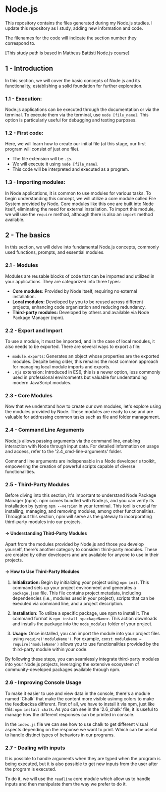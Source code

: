 # Node.js

This repository contains the files generated during my Node.js studies. I update this repository as I study, adding new information and code.

The filenames for the code will indicate the section number they correspond to.

[This study path is based in Matheus Battisti Node.js course]

## 1 - Introduction

In this section, we will cover the basic concepts of Node.js and its functionality, establishing a solid foundation for further exploration.

### 1.1 - Execution:

Node.js applications can be executed through the documentation or via the terminal. To execute them via the terminal, use `node [file_name]`. This option is particularly useful for debugging and testing purposes.

### 1.2 - First code:

Here, we will learn how to create our initial file (at this stage, our first program will consist of just one file).

-   The file extension will be `.js`.
-   We will execute it using `node [file_name]`.
-   This code will be interpreted and executed as a program.

### 1.3 - Importing modules:

In Node applications, it is common to use modules for various tasks. To begin understanding this concept, we will utilize a core module called File System provided by Node. Core modules like this one are built into Node itself, eliminating the need for external installation. To import this module, we will use the `require` method, although there is also an `import` method available.

## 2 - The basics

In this section, we will delve into fundamental Node.js concepts, commonly used functions, prompts, and essential modules.

### 2.1 - Modules

Modules are reusable blocks of code that can be imported and utilized in your applications. They are categorized into three types:

-   **Core modules:** Provided by Node itself, requiring no external installation.
-   **Local modules:** Developed by you to be reused across different projects, enhancing code organization and reducing redundancy.
-   **Third-party modules:** Developed by others and available via Node Package Manager (npm).

### 2.2 - Export and Import

To use a module, it must be imported, and in the case of local modules, it also needs to be exported. There are several ways to export a file:

-   `module.exports`: Generates an object whose properties are the exported modules. Despite being older, this remains the most common approach for managing local module imports and exports.
-   `.mjs` extension: Introduced in ES6, this is a newer option, less commonly used in professional environments but valuable for understanding modern JavaScript modules.

### 2.3 - Core Modules

Now that we understand how to create our own modules, let's explore using the modules provided by Node. These modules are ready to use and are valuable for addressing common tasks such as file and folder management.

### 2.4 - Command Line Arguments

Node.js allows passing arguments via the command line, enabling interaction with Node through input data. For detailed information on usage and access, refer to the '2.4_cmd-line-arguments' folder.

Command line arguments are indispensable in a Node developer's toolkit, empowering the creation of powerful scripts capable of diverse functionalities.

### 2.5 - Third-Party Modules

Before diving into this section, it's important to understand Node Package Manager (npm). npm comes bundled with Node.js, and you can verify its installation by typing `npm --version` in your terminal. This tool is crucial for installing, managing, and removing modules, among other functionalities. Throughout this section, npm will serve as the gateway to incorporating third-party modules into our projects.

#### -> Understanding Third-Party Modules

Apart from the modules provided by Node.js and those you develop yourself, there's another category to consider: third-party modules. These are created by other developers and are available for anyone to use in their projects.

#### -> How to Use Third-Party Modules

1. **Initialization:** Begin by initializing your project using `npm init`. This command sets up your project environment and generates a `package.json` file. This file contains project metadata, including dependencies (i.e., modules used in your project), scripts that can be executed via command line, and a project description.

2. **Installation:** To utilize a specific package, use npm to install it. The command format is `npm install <packageName>`. This action downloads and installs the package into the `node_modules` folder of your project.

3. **Usage:** Once installed, you can import the module into your project files using `require('moduleName')`. For example, `const moduleName = require('moduleName')` allows you to use functionalities provided by the third-party module within your code.

By following these steps, you can seamlessly integrate third-party modules into your Node.js projects, leveraging the extensive ecosystem of community-developed packages available through npm.

### 2.6 - Improving Console Usage

To make it easier to use and view data in the console, there's a module named 'Chalk' that make the content more visible usinmg colors to make the feedbacksa different. First of all, we have to install it via npm, just like this: `npm install chalk`. As you can see in the '2.6_chalk' file, it is useful to manage how the different responses can be printed in console.

In the `index.js` file we can see how to use chalk to get different visual aspects depending on the response we want to print. Which can be useful to handle distinct types of behaviors in our programs.

### 2.7 - Dealing with inputs

It is possible to handle arguments when they are typed when the program is being executed, but it is also possible to get new inputs from the user after the program is executed.

To do it, we will use the `readline` core module which allow us to handle inputs and then manipulate them the way we prefer to do it.
